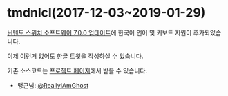# tmdnlcl(2017-12-03~2019-01-29)

[닌텐도 스위치 소프트웨어 7.0.0 업데이트](https://www.nintendo.co.kr/support/switch/system_update/index.php)에 한국어 언어 및 키보드 지원이 추가되었습니다.

이제 이런거 없어도 한글 트윗을 작성하실 수 있습니다.

기존 소스코드는 [프로젝트 페이지](https://github.com/iAmGhost/tmdnlcl)에서 받을 수 있습니다.

* 맹근넘: [@ReallyiAmGhost](https://twitter.com/ReallyiAmGhost)
